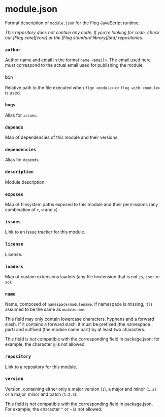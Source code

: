 # module.json

Format description of `module.json` for the Flog JavaScript runtime.

*This repository does not contain any code. If you're looking for code, check
out [Flog core][core] or the [Flog standard library][std] repositories.*

### `author`

Author name and email in the format `name <email>`. The email used here must
correspond to the actual email used for publishing the module.

### `bin`

Relative path to the file executed when `flgx <module>` or `flog with <module>`
is used.

### `bugs`

Alias for `issues`.

### `depends`

Map of dependencies of this module and their versions.

### `dependencies`

Alias for `depends`.

### `description`

Module description.

### `exposes`

Map of filesystem paths exposed to this module and their permissions (any
combination of `r`, `w` and `x`).

### `issues`

Link to an issue tracker for this module.

### `license`

License.

### `loaders`

Map of custom extensions loaders (any file hextension that is not `js`, `json`
or `so`).

### `name`

Name, composed of `namespace/modulename`. If namespace is missing, it is
assumed to be the same as `modulename`.

This field may only contain lowercase characters, hyphens and a forward slash.
If it contains a forward slash, it must be prefixed (the namespace part) and
suffixed (the module name part) by at least two characters.

This field is *not* compatible with the corresponding field in package.json;
for example, the character `@` is not allowed.

### `repository`

Link to a repository for this module.

### `version`

Version, containing either only a major version (`1`), a major and minor
(`1.2`) or a major, minor and patch (`1.2.3`).

This field is *not* compatible with the corresponding field in package.json.
For example, the character `^` or `~` is not allowed.
